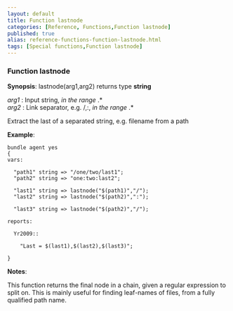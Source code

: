 ```yaml
---
layout: default
title: Function lastnode
categories: [Reference, Functions,Function lastnode]
published: true
alias: reference-functions-function-lastnode.html
tags: [Special functions,Function lastnode]
---
```


### Function lastnode

**Synopsis**: lastnode(arg1,arg2) returns type **string**

  
 *arg1* : Input string, *in the range* .\*   
 *arg2* : Link separator, e.g. /,:, *in the range* .\*   

Extract the last of a separated string, e.g. filename from a path

**Example**:  
   

```cf3
bundle agent yes
{
vars:

  "path1" string => "/one/two/last1";
  "path2" string => "one:two:last2";

  "last1" string => lastnode("$(path1)","/");
  "last2" string => lastnode("$(path2)",":");

  "last3" string => lastnode("$(path2)","/");

reports:

  Yr2009::

    "Last = $(last1),$(last2),$(last3)";

}
```

**Notes**:  
   

This function returns the final node in a chain, given a regular
expression to split on. This is mainly useful for finding leaf-names of
files, from a fully qualified path name.
